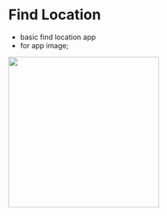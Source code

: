 # Find Location 
- basic find location app
- for app image;
<img src="C:\\Users\\Okan\\Desktop" width="300">
